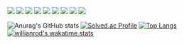 
<img src="https://img.shields.io/badge/Java-000000?style=flat-square&logo=Java&logoColor=white"/></a>
<img src="https://img.shields.io/badge/Spring-000000?style=flat-square&logo=Spring&logoColor=white"/></a>
<img src="https://img.shields.io/badge/SpringBoot-000000?style=flat-square&logo=SpringBoot&logoColor=white"/></a>
<img src="https://img.shields.io/badge/HTML-000000?style=flat-square&logo=HTML&logoColor=white"/></a>
<img src="https://img.shields.io/badge/CSS-000000?style=flat-square&logo=CSS&logoColor=white"/></a>
<img src="https://img.shields.io/badge/Javascript-000000?style=flat-square&logo=Javascript&logoColor=white"/></a>
<img src="https://img.shields.io/badge/Oracle-000000?style=flat-square&logo=Oracle&logoColor=white"/></a>
<img src="https://img.shields.io/badge/JSP-000000?style=flat-square&logo=JSP&logoColor=white"/></a>
<img src="https://img.shields.io/badge/Mybatis-000000?style=flat-square&logo=Mybatis&logoColor=white"/></a>


![Anurag's GitHub stats](https://github-readme-stats.vercel.app/api?username=Jang-zn&show_icons=true&theme=dracula)
[![Solved.ac Profile](http://mazassumnida.wtf/api/v2/generate_badge?boj=zn2309)](https://solved.ac/zn2309/)
[![Top Langs](https://github-readme-stats.vercel.app/api/top-langs/?username=Jang-zn&layout=compact&show_icons=true&theme=dracula)](https://github.com/anuraghazra/github-readme-stats)
[![willianrod's wakatime stats](https://github-readme-stats.vercel.app/api/wakatime?username=jang_zn&theme=dracula)](https://github.com/anuraghazra/github-readme-stats)


<!--
**Jang-zn/Jang-zn** is a ✨ _special_ ✨ repository because its `README.md` (this file) appears on your GitHub profile.

Here are some ideas to get you started:

- 🔭 I’m currently working on ...
- 🌱 I’m currently learning ...
- 👯 I’m looking to collaborate on ...
- 🤔 I’m looking for help with ...
- 💬 Ask me about ...
- 📫 How to reach me: ...
- 😄 Pronouns: ...
- ⚡ Fun fact: ...
-->
